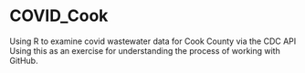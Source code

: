 COVID_Cook
=============
Using R to examine covid wastewater data for Cook County via the CDC API
Using this as an exercise for understanding the process of working with GitHub.
